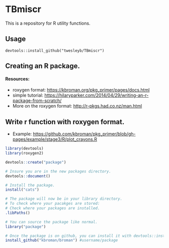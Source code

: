 # TBmiscr

This is a repository for R utility functions.

## Usage

```
devtools::install_github("twesleyb/TBmiscr")
```

## Creating an R package.

#### Resources:
* roxygen format: https://kbroman.org/pkg_primer/pages/docs.html
* simple tutorial: https://hilaryparker.com/2014/04/29/writing-an-r-package-from-scratch/
* More on the roxygen format: http://r-pkgs.had.co.nz/man.html

## Write r function with roxygen format. 
* Example: https://github.com/kbroman/pkg_primer/blob/gh-pages/example/stage3/R/plot_crayons.R

```r
library(devtools)
library(roxygen2)

devtools::create("package")

# Insure you are in the new packages directory.
devtools::document()

# Install the package.
install("cats")

# The package will now be in your library directory.
# To check where your pacakges are stored:
# Check where your packages are installed.
.libPaths()

# You can source the package like normal.
library("package")

# Once the package is on github, you can install it with devtools::install_github()
install_github("kbroman/broman") #username/package

```
